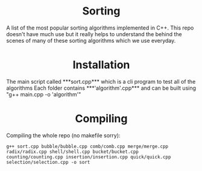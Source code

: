 <h1 align="center">Sorting</h1>
A list of the most popular sorting algorithms implemented in C++. This repo doesn't have much use but it really helps to understand the behind the scenes of many of these sorting algorithms which we use everyday.

<h1 align="center">Installation</h1>
The main script called ***sort.cpp*** which is a cli program to test all of the algorithms
Each folder contains ***'algorithm'.cpp*** and can be built using "g++ main.cpp -o 'algorithm'"

<h1 align="center">Compiling</h1>
Compiling the whole repo (no makefile sorry):

```g++ sort.cpp bubble/bubble.cpp comb/comb.cpp merge/merge.cpp radix/radix.cpp shell/shell.cpp bucket/bucket.cpp counting/counting.cpp insertion/insertion.cpp quick/quick.cpp selection/selection.cpp -o sort```
